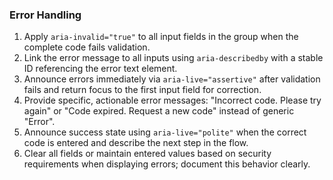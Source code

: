 ### Error Handling

1. Apply `aria-invalid="true"` to all input fields in the group when the complete code fails validation.
2. Link the error message to all inputs using `aria-describedby` with a stable ID referencing the error text element.
3. Announce errors immediately via `aria-live="assertive"` after validation fails and return focus to the first input field for correction.
4. Provide specific, actionable error messages: "Incorrect code. Please try again" or "Code expired. Request a new code" instead of generic "Error".
5. Announce success state using `aria-live="polite"` when the correct code is entered and describe the next step in the flow.
6. Clear all fields or maintain entered values based on security requirements when displaying errors; document this behavior clearly.